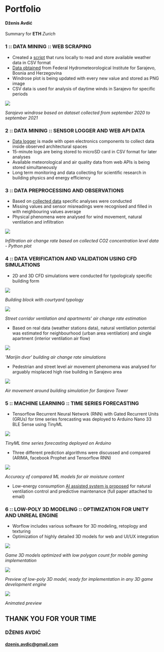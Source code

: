# Portfolio
#### Dženis Avdić
Summary for **ETH** *Zurich*

### 1 :: DATA MINING :: WEB SCRAPING

-	Created a [script][4] that runs locally to read and store available weather data in CSV format
-	[Data obtained][5] from Federal Hydrometeorological Institute for Sarajevo, Bosnia and Herzegovina
-	Windrose plot is being updated with every new value and stored as PNG image
-	CSV data is used for analysis of daytime winds in Sarajevo for specific periods

[4]: https://github.com/DzenisAvdic/Portfolio/blob/main/images/background_process.py
[5]: https://github.com/DzenisAvdic/Portfolio/blob/main/images/hmz_sarajevo.csv

![](images/sarajevo_windrose.png)

*Sarajevo windrose based on dataset collected from september 2020 to september 2021*

### 2 :: DATA MINING :: SENSOR LOGGER AND WEB API DATA

-	[Data logger][1] is made with open electronics components to collect data inside observed architectural spaces
-	15-minute logs are being stored to microSD card in CSV format for later analyses
-	Available meteorological and air quality data from web APIs is being stored simultaneously
-	Long term monitoring and data collecting for scientific research in building physics and energy efficiency

[1]: https://github.com/DzenisAvdic/Air-Quality-and-Meteorology-Data-Logger

### 3 :: DATA PREPROCESSING AND OBSERVATIONS

-	Based on [collected data][2] specific analyses were conducted
-	Missing values and sensor misreadings were recognised and filled in with neighbouring values average
-	Physical phenomena were analysed for wind movement, natural ventilation and infiltration

![](images/python%20generated%20image.png)

*Infiltration air change rate based on collected CO2 concentration level data - Python plot*

[2]: LINK

### 4 :: DATA VERIFICATION AND VALIDATION USING CFD SIMULATIONS

-	2D and 3D CFD simulations were conducted for typologicaly specific building form

![](images/aerial_marienhof_sim_setup.jpg)

*Building block with courtyard typology*

![](images/urban_block.jpg)

*Street corridor ventilation and apartments' air change rate estimation*


-	Based on real data (weather stations data), natural ventilation potential was estimated for neighbourhood (urban area ventilation) and single apartment (interior ventilation air flow)

![](images/interior_ventilation.jpg)

*'Marijin dvor' building air change rate simulations*

-	Pedestrian and street level air movement phenomena was analysed for arguably misplaced high rise building in Sarajevo area

![](images/sarajevo_tower.png)

*Air movement around building simulation for Sarajevo Tower*

### 5 :: MACHINE LEARNING :: TIME SERIES FORECASTING

-	Tensorflow Recurrent Neural Network (RNN) with Gated Recurrent Units (GRUs) for time series forecasting was deployed to Arduino Nano 33 BLE Sense using TinyML

![](images/figure%208%20deployed%20model.jpg)

*TinyML time series forecasting deployed on Arduino*

-	Three different prediction algorithms were discussed and compared (ARIMA, facebook Prophet and Tensorflow RNN)

![](images/figure%20prediction%20models%20fig%206.jpg)

*Accuracy of compared ML models for air moisture content*

-	Low-energy consumption [AI assisted system is proposed][3] for natural ventilation control and predictive maintenance (full paper attached to email)

[3]: https://github.com/DzenisAvdic/Air-Quality-and-Meteorology-Data-Logger/tree/main/Journal%20of%20Pervasive%20Technology%20reference%20files

### 6 :: LOW-POLY 3D MODELING :: OPTIMIZATION FOR UNITY AND UNREAL ENGINE

-	Worflow includes various software for 3D modeling, retoplogy and texturing
-	Optimization of highly detailed 3D models for web and UI/UX integration

![](images/monkey_quickRend.png)

*Game 3D models optimized with low polygon count for mobile gaming implementation*

![](/images/machine.jpg)

*Preview of low-poly 3D model, ready for implementation in any 3D game development engine*

![](images/skater_360_1.gif)

*Animated preview*


## THANK YOU FOR YOUR TIME
### DŽENIS AVDIĆ
#### dzenis.avdic@gmail.com



